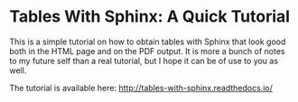 # Tables With Sphinx: A Quick Tutorial


This is a simple tutorial on how to obtain tables with Sphinx that look good both in the HTML page and on the PDF output. It is more a bunch of notes to my future self than a real tutorial, but I hope it can be of use to you as well.

The tutorial is available here: http://tables-with-sphinx.readthedocs.io/
